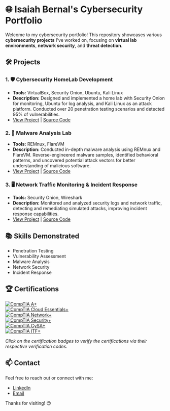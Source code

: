 # 🌐 Isaiah Bernal's Cybersecurity Portfolio

Welcome to my cybersecurity portfolio! This repository showcases various **cybersecurity projects** I've worked on, focusing on **virtual lab environments**, **network security**, and **threat detection**.

## 🛠️ Projects

### 1. 🛡️ Cybersecurity HomeLab Development
- **Tools:** VirtualBox, Security Onion, Ubuntu, Kali Linux
- **Description:** Designed and implemented a home lab with Security Onion for monitoring, Ubuntu for log analysis, and Kali Linux as an attack platform. Conducted over 20 penetration testing scenarios and detected 95% of vulnerabilities.
- [View Project](CybersecurityHomeLab/ProjectDescription.md) | [Source Code](CybersecurityHomeLab/scripts/)

### 2. 🦠 Malware Analysis Lab
- **Tools:** REMnux, FlareVM
- **Description:** Conducted in-depth malware analysis using REMnux and FlareVM. Reverse-engineered malware samples, identified behavioral patterns, and uncovered potential attack vectors for better understanding of malicious software.
- [View Project](MalwareAnalysisLab/ProjectDescription.md) | [Source Code](MalwareAnalysisLab/scripts/)

### 3. 🖥️ Network Traffic Monitoring & Incident Response
- **Tools:** Security Onion, Wireshark
- **Description:** Monitored and analyzed security logs and network traffic, detecting and remediating simulated attacks, improving incident response capabilities.
- [View Project](NetworkTrafficMonitoring/ProjectDescription.md) | [Source Code](NetworkTrafficMonitoring/scripts/)

## 📚 Skills Demonstrated
- Penetration Testing
- Vulnerability Assessment
- Malware Analysis
- Network Security
- Incident Response

## 🏆 Certifications
[![CompTIA A+](https://img.shields.io/badge/CompTIA-A+-red)](https://www.credly.com/badges/12345678)  
[![CompTIA Cloud Essentials+](https://img.shields.io/badge/CompTIA-Cloud_Essentials+-blue)](https://www.credly.com/badges/87654321)  
[![CompTIA Network+](https://img.shields.io/badge/CompTIA-Network+-orange)](https://www.credly.com/badges/23456789)  
[![CompTIA Security+](https://img.shields.io/badge/CompTIA-Security+-green)](https://www.credly.com/badges/34567890)  
[![CompTIA CySA+](https://img.shields.io/badge/CompTIA-CySA+-purple)](https://www.credly.com/badges/45678901)  
[![CompTIA ITF+](https://img.shields.io/badge/CompTIA-ITF+-yellow)](https://www.credly.com/badges/56789012)

*Click on the certification badges to verify the certifications via their respective verification codes.*

## 📫 Contact
Feel free to reach out or connect with me:
- [LinkedIn](https://www.linkedin.com/in/isaiah-bernal-707576218/)
- [Email](isaiahbernal750@outlook.com)

Thanks for visiting! 😊
